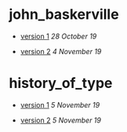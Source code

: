 # john_baskerville
- [version 1](https://ellenmcelroyixd.github.io/john_baskerville/baskerville.html)
*28 October 19*

- [version 2](https://ellenmcelroyixd.github.io/john_baskerville/baskerville2.html)
*4 November 19*

# history_of_type
- [version 1](https://ellenmcelroyixd.github.io/john_baskerville/history1.html)
*5 November 19*

- [version 2](https://ellenmcelroyixd.github.io/john_baskerville/history2.html)
*5 November 19*
